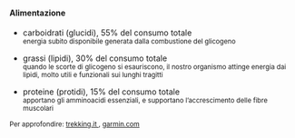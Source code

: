 #### Alimentazione


- carboidrati (glucidi), 55% del consumo totale<br>
    <small>
    energia subito disponibile generata dalla combustione del glicogeno
    </small>

- grassi (lipidi), 30% del consumo totale<br>
    <small>
    quando le scorte di glicogeno si esauriscono, il nostro organismo attinge energia dai lipidi,
    molto utili e funzionali sui lunghi tragitti
    </small>

- proteine (protidi), 15% del consumo totale<br>
    <small>
    apportano gli amminoacidi essenziali, e supportano l’accrescimento delle fibre muscolari
    </small>


<small>
Per approfondire:
<a href="https://www.trekking.it/i-nostri-consigli/alimentazione-trekking-cosa-mangiare/" target="_blank">
trekking.it
</a>,
<a href="https://www.garmin.com/it-IT/blog/trekking-cosa-mangiare-e-portare-con-se/" target="_blank">
garmin.com
</a>
</small>


<aside class="notes">
</aside>
